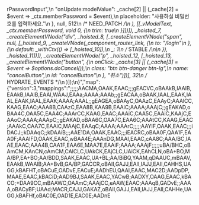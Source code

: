 rPasswordInput\",\n    \"onUpdate:modelValue\": _cache[2] || (_cache[2] = $event => _ctx.memberPassword = $event),\n    placeholder: \"사용하실 비밀번호를 입력하세요.\"\n  }, null, 512\n  /* NEED_PATCH */\n  ), [[_vModelText, _ctx.memberPassword, void 0, {\n    trim: true\n  }]])]), _hoisted_7, _createElementVNode(\"div\", _hoisted_8, [_createElementVNode(\"span\", null, [_hoisted_9, _createVNode(_component_router_link, {\n    to: \"/login\"\n  }, {\n    default: _withCtx(() => [_hoisted_10]),\n    _: 1\n    /* STABLE */\n\n  }), _hoisted_11])]), _createElementVNode(\"p\", _hoisted_12, [_hoisted_13, _createElementVNode(\"button\", {\n    onClick: _cache[3] || (_cache[3] = $event => $options.doCancel()),\n    class: \"btn btn-danger btn-lg\",\n    name: \"cancelButton\",\n    id: \"cancelButton\"\n  }, \"취소\")])], 32\n  /* HYDRATE_EVENTS */\n  )]);\n}","map":{"version":3,"mappings":";;;;;AACMA,OAAK,EAAC;;;gEACVC,oBAAkB,IAAlB,EAAkB,IAAlB,EAAI,WAAJ,EAAa;AAAA;AAAb;;gEACAA,oBAAK,IAAL,EAAK,IAAL,EAAK,IAAL,EAAK;AAAA;AAAL;;gEAGEA,oBAAyC,OAAzC,EAAyC;AAAlCC,KAAG,EAAC;AAA8B,CAAzC,EAA8B,KAA9B,EAAiC;AAAA;AAAjC;;gEAKAD,oBAA4C,OAA5C,EAA4C;AAArCC,KAAG,EAAC;AAAiC,CAA5C,EAAiC,KAAjC,EAAoC;AAAA;AAApC;;gEAKAD,oBAA6C,OAA7C,EAA6C;AAAtCC,KAAG,EAAC;AAAkC,CAA7C,EAAiC,MAAjC,EAAqC;AAAA;AAArC;;;;;AAYIF,OAAK,EAAC;;;iDACJ;;kDAAqC;;kDAAiB;;;AAE1DA,OAAK,EAAC;;;iEACRC,oBAA0F,QAA1F,EAA0F;AAAlFD,OAAK,EAAC,wBAA4E;AAAnDG,MAAI,EAAC,cAA8C;AAA/BC,IAAE,EAAC;AAA4B,CAA1F,EAA6E,MAA7E,EAAiF;AAAA;AAAjF;;;;;uBA/BHC,oBAmCM,KAnCN,cAmCM,CAlCLC,UAkCK,EAjCLC,UAiCK,EAhCLN,oBA+BO,MA/BP,EA+BO;AA/BDD,SAAK,EAAC,UA+BL;AA/BiBQ,YAAM,qDAAUC,mBAAV,EAAkB,WAAlB;AA+BvB,GA/BP,GACCR,oBAII,GAJJ,EAII,IAJJ,EAII,CAHHS,UAGG,kBAFHT,oBACuE,OADvE,EACuE;AADhEU,QAAI,EAAC,MAC2D;AADpDP,MAAE,EAAC,kBACiD;AAD9BJ,SAAK,EAAC,YACwB;AADXY,OAAG,EAAC,kBACO;+DAA9CC,mBAAWC,OAAmC;AAAjCC,eAAW,EAAC;AAAqB,GADvE;;AAAA,oBACyBF;UAAd;MACR,CAJJ,GAKAZ,oBAII,GAJJ,EAII,IAJJ,EAII,CAHHe,UAGG,kBAFHf,oBAC0E,OAD1E,EAC0E;AADnE